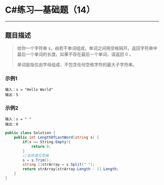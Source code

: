 

#  C#练习—基础题（14）

***
##  题目描述
> 给你一个字符串 s，由若干单词组成，单词之间用空格隔开。返回字符串中最后一个单词的长度。如果不存在最后一个单词，请返回 0 。
>
> 单词是指仅由字母组成、不包含任何空格字符的最大子字符串。
>

### 示例1
```
输入：s = "Hello World"
输出：5
```
### 示例2
```
输入：s = " "
输出：0
```
```C#
public class Solution {
    public int LengthOfLastWord(string s) {
        if(s == String.Empty){
            return 0;
        }
        //去除首位空格
        s = s.Trim();
        string []strArray = s.Split(" ");
        return strArray[strArray.Length - 1].Length;
    }
}
```

